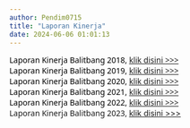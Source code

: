 ```yaml
---
author: Pendim0715
title: "Laporan Kinerja"
date: 2024-06-06 01:01:13
---
```

<p style="margin: 0cm; font-variant-ligatures: normal; font-variant-caps: normal; orphans: 2; text-align: start; widows: 2; -webkit-text-stroke-width: 0px; text-decoration-thickness: initial; text-decoration-style: initial; text-decoration-color: initial; word-spacing: 0px;"><span style="font-family: 'Segoe UI',sans-serif; color: black;"><span style="vertical-align: inherit;"><span style="vertical-align: inherit;">Laporan Kinerja Balitbang 2018, </span></span><a href="https://drive.google.com/file/d/1MJhbWVh3gJ6_9K5s0NfPLxWJASiH7swI/view?usp=sharing"><span style="vertical-align: inherit;"><span style="vertical-align: inherit;">klik disini &gt;&gt;&gt;</span></span></a></span></p>

<p style="margin: 0cm; font-variant-ligatures: normal; font-variant-caps: normal; orphans: 2; text-align: start; widows: 2; -webkit-text-stroke-width: 0px; text-decoration-thickness: initial; text-decoration-style: initial; text-decoration-color: initial; word-spacing: 0px;"><span style="font-family: 'Segoe UI',sans-serif; color: black;"><span style="vertical-align: inherit;"><span style="vertical-align: inherit;">Laporan Kinerja Balitbang 2019, </span></span><a href="https://drive.google.com/file/d/1p_ZzxQX6NJtFqzTzgM-_EEeTPWodJZCi/view?usp=sharing"><span style="vertical-align: inherit;"><span style="vertical-align: inherit;">klik disini &gt;&gt;&gt;</span></span></a></span></p>

<p style="margin: 0cm; font-variant-ligatures: normal; font-variant-caps: normal; orphans: 2; text-align: start; widows: 2; -webkit-text-stroke-width: 0px; text-decoration-thickness: initial; text-decoration-style: initial; text-decoration-color: initial; word-spacing: 0px;"><span style="font-family: 'Segoe UI',sans-serif; color: black;"><span style="vertical-align: inherit;"><span style="vertical-align: inherit;">Laporan Kinerja Balitbang 2020, </span></span><a href="https://drive.google.com/file/d/1A_qLCRmJYYkOJNjsmP6aSdJLjAU0lWg5/view?usp=sharing"><span style="vertical-align: inherit;"><span style="vertical-align: inherit;">klik disini &gt;&gt;&gt;</span></span></a></span></p>

<p style="margin: 0cm; font-variant-ligatures: normal; font-variant-caps: normal; orphans: 2; text-align: start; widows: 2; -webkit-text-stroke-width: 0px; text-decoration-thickness: initial; text-decoration-style: initial; text-decoration-color: initial; word-spacing: 0px;"><span style="font-family: 'Segoe UI',sans-serif; color: black;"><span style="vertical-align: inherit;"><span style="vertical-align: inherit;">Laporan Kinerja Balitbang 2021, </span></span><a href="https://drive.google.com/file/d/1jVq2iZH7uhjwLb_34xekgCFhjS1NeHnG/view?usp=sharing"><span style="vertical-align: inherit;"><span style="vertical-align: inherit;">klik disini &gt;&gt;&gt;</span></span></a></span></p>

<p style="margin: 0cm; font-variant-ligatures: normal; font-variant-caps: normal; orphans: 2; text-align: start; widows: 2; -webkit-text-stroke-width: 0px; text-decoration-thickness: initial; text-decoration-style: initial; text-decoration-color: initial; word-spacing: 0px;"><span style="font-family: 'Segoe UI',sans-serif; color: black;"><span style="vertical-align: inherit;"><span style="vertical-align: inherit;">Laporan Kinerja Balitbang 2022, </span></span><a href="https://drive.google.com/file/d/16z6PUNZOdMTGW4IZZb-U60JigOxTG2ck/view?usp=sharing"><span style="vertical-align: inherit;"><span style="vertical-align: inherit;">klik disini &gt;&gt;&gt;</span></span></a></span></p>

<p style="margin: 0cm; font-variant-ligatures: normal; font-variant-caps: normal; orphans: 2; text-align: start; widows: 2; -webkit-text-stroke-width: 0px; text-decoration-thickness: initial; text-decoration-style: initial; text-decoration-color: initial; word-spacing: 0px;"><span style="font-family: 'Segoe UI', sans-serif;"><span style="vertical-align: inherit;"><span style="vertical-align: inherit;">Laporan Kinerja Balitbang 2023, </span></span></span><a href="https://drive.google.com/file/d/1EOpODRqzRHzWNjrJl0gKLKZmBOyu2rs2/view?usp=sharing"><span style="vertical-align: inherit;"><span style="vertical-align: inherit;">klik disini &gt;&gt;&gt;</span></span></a></p>
